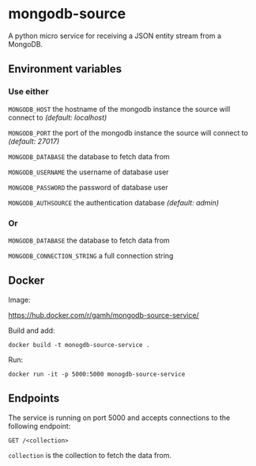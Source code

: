 # mongodb-source
 A python micro service for receiving a JSON entity stream from a MongoDB.

## Environment variables

### Use either
`MONGODB_HOST` the hostname of the mongodb instance the source will connect
  to _(default: localhost)_

`MONGODB_PORT` the port of the mongodb instance the source will connect to
  _(default: 27017)_

`MONGODB_DATABASE` the database to fetch data from

`MONGODB_USERNAME` the username of database user

`MONGODB_PASSWORD` the password of database user

`MONGODB_AUTHSOURCE` the authentication database _(default: admin)_

### Or
`MONGODB_DATABASE` the database to fetch data from

`MONGODB_CONNECTION_STRING` a full connection string


## Docker

Image:

https://hub.docker.com/r/gamh/mongodb-source-service/


Build and add:

    docker build -t monogdb-source-service .

Run:

    docker run -it -p 5000:5000 monogdb-source-service

## Endpoints
The service is running on port 5000 and accepts connections to the following
endpoint:

    GET /<collection>

`collection` is the collection to fetch the data from.

